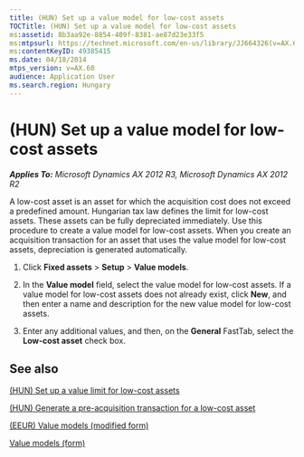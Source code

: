 ```yaml
---
title: (HUN) Set up a value model for low-cost assets
TOCTitle: (HUN) Set up a value model for low-cost assets
ms:assetid: 8b3aa92e-8854-409f-8381-ae87d23e33f5
ms:mtpsurl: https://technet.microsoft.com/en-us/library/JJ664326(v=AX.60)
ms:contentKeyID: 49385415
ms.date: 04/18/2014
mtps_version: v=AX.60
audience: Application User
ms.search.region: Hungary
---
```


# (HUN) Set up a value model for low-cost assets 


_**Applies To:** Microsoft Dynamics AX 2012 R3, Microsoft Dynamics AX 2012 R2_

A low-cost asset is an asset for which the acquisition cost does not exceed a predefined amount. Hungarian tax law defines the limit for low-cost assets. These assets can be fully depreciated immediately. Use this procedure to create a value model for low-cost assets. When you create an acquisition transaction for an asset that uses the value model for low-cost assets, depreciation is generated automatically.

1.  Click **Fixed assets** \> **Setup** \> **Value models**.

2.  In the **Value model** field, select the value model for low-cost assets. If a value model for low-cost assets does not already exist, click **New**, and then enter a name and description for the new value model for low-cost assets.

3.  Enter any additional values, and then, on the **General** FastTab, select the **Low-cost asset** check box.

## See also

[(HUN) Set up a value limit for low-cost assets](hun-set-up-a-value-limit-for-low-cost-assets.md)

[(HUN) Generate a pre-acquisition transaction for a low-cost asset](hun-generate-a-pre-acquisition-transaction-for-a-low-cost-asset.md)

[(EEUR) Value models (modified form)](https://technet.microsoft.com/en-us/library/jj710717\(v=ax.60\))

[Value models (form)](https://technet.microsoft.com/en-us/library/aa590830\(v=ax.60\))

  


